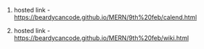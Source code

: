 1) hosted link - https://beardycancode.github.io/MERN/9th%20feb/calend.html



2) hosted link - https://beardycancode.github.io/MERN/9th%20feb/wiki.html
